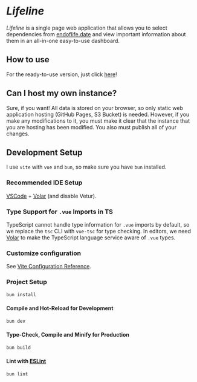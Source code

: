 # _Lifeline_

_Lifeline_ is a single page web application that allows you to select dependencies from [endoflife.date](https://endoflife.date/) and view important information about them in an all-in-one easy-to-use dashboard.

## How to use

For the ready-to-use version, just click [here](https://the-wright-jamie.dev/lifeline)!

## Can I host my own instance?

Sure, if you want! All data is stored on your browser, so only static web application hosting (GitHub Pages, S3 Bucket) is needed. However, if you make any modifications to it, you must make it clear that the instance that you are hosting has been modified. You also must publish all of your changes.

## Development Setup

I use `vite` with `vue` and `bun`, so make sure you have `bun` installed.

### Recommended IDE Setup

[VSCode](https://code.visualstudio.com/) + [Volar](https://marketplace.visualstudio.com/items?itemName=Vue.volar) (and disable Vetur).

### Type Support for `.vue` Imports in TS

TypeScript cannot handle type information for `.vue` imports by default, so we replace the `tsc` CLI with `vue-tsc` for type checking. In editors, we need [Volar](https://marketplace.visualstudio.com/items?itemName=Vue.volar) to make the TypeScript language service aware of `.vue` types.

### Customize configuration

See [Vite Configuration Reference](https://vitejs.dev/config/).

### Project Setup

```sh
bun install
```

#### Compile and Hot-Reload for Development

```sh
bun dev
```

#### Type-Check, Compile and Minify for Production

```sh
bun build
```

#### Lint with [ESLint](https://eslint.org/)

```sh
bun lint
```
